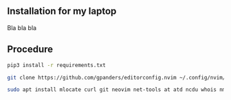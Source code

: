 ## Installation for my laptop

Bla bla bla

## Procedure

```bash
pip3 install -r requirements.txt

git clone https://github.com/gpanders/editorconfig.nvim ~/.config/nvim/pack/gpanders/start/editorconfig.nvim

sudo apt install mlocate curl git neovim net-tools at atd ncdu whois nmap

```
